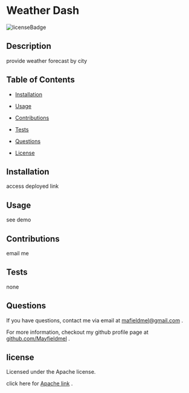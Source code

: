 # Weather Dash
  ![licenseBadge](https://img.shields.io/badge/License-Apache-green.svg)

  ## Description
  
  provide weather forecast by city
  
  ## Table of Contents
  * [Installation](#installation)
  * [Usage](#usage)
  * [Contributions](#contributions)
  * [Tests](#tests)
  * [Questions](#questions)
  
  * [License](#license)
  
  
  ## Installation
  
  access deployed link
  
  ## Usage
  
  see demo

  ## Contributions

  email me

  ## Tests

  none

  ## Questions
  
  If you have questions, contact me via email at [mafieldmel@gmail.com](mailto:mafieldmel@gmail.com) .

  For more information, checkout my github profile page at [github.com/Mayfieldmel](https://github.com/Mayfieldmel) .
  
  
  ## license

  Licensed under the Apache license.
  
  
  click here for [Apache link](https://apache.org/licenses/) .
    

